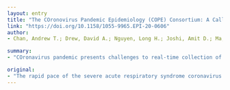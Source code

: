 ```yaml
---
layout: entry
title: "The COronovirus Pandemic Epidemiology (COPE) Consortium: A Call to Action"
link: "https://doi.org/10.1158/1055-9965.EPI-20-0606"
author:
- Chan, Andrew T.; Drew, David A.; Nguyen, Long H.; Joshi, Amit D.; Ma, Wenjie; Guo, Chuan-Guo; Lo, Chun-Han; Mehta, Raaj S.; Kwon, Sohee; Sikavi, Daniel R.; Magicheva-Gupta, Marina V.; Fatehi, Zahra S.; Flynn, Jacqueline J.; Leonardo, Brianna M.; Albert, Christine M.; Andreotti, Gabriella; Beane Freeman, Laura E.; Balasubramanian, Bijal A.; Brownstein, John S.; Bruinsma, Fiona; Cowan, Annie N.; Deka, Anusila; Ernst, Michael E.; Figueiredo, Jane C.; Franks, Paul W.; Gardner, Christopher D.; Ghobrial, Irene M.; Haiman, Christopher A.; Hall, Janet E.; Deming-Halverson, Sandra L.; Kirpach, Brenda; Lacey, James V.; Le Marchand, Loic; Marinac, Catherine R.; Martinez, Maria Elena; Milne, Roger L.; Murray, Anne M.; Nash, Denis; Palmer, Julie R.; Patel, Alpa V.; Rosenberg, Lynn; Sandler, Dale P.; Sharma, Shreela V.; Schurman, Shepherd H.; Wilkens, Lynne R.; Chavarro, Jorge E.; Eliassen, A. Heather; Hart, Jaime E.; Kang, Jae Hee; Koenen, Karestan C.; Kubzansky, Laura D.; Mucci, Lorelei A.; Ourselin, Sebastien; Rich-Edwards, Janet W.; Song, Mingyang; Stampfer, Meir J.; Steves, Claire J.; Willett, Walter C.; Wolf, Jonathan; Spector, Tim

summary:
- "COronavirus pandemic presents challenges to real-time collection of population-scale data. COVID-19 Symptom Tracker mobile application collects data on risk factors, daily symptoms, and outcomes through user-friendly interface. Data collected from nearly 3 million participants in the U.S. and United Kingdom are being used to address critical needs in the emergency response."

original:
- "The rapid pace of the severe acute respiratory syndrome coronavirus 2 (SARS-CoV-2) (COVID-19) pandemic presents challenges to the real-time collection of population-scale data to inform near-term public health needs as well as future investigations. We established the COronavirus Pandemic Epidemiology (COPE) consortium to address this unprecedented crisis on behalf of the epidemiology research community. As a central component of this initiative, we have developed a COVID-19 Symptom Tracker mobile application as a common data collection tool for epidemiologic cohort studies with active study participants. This mobile application collects information on risk factors, daily symptoms, and outcomes through a user-friendly interface that minimizes participant burden. Combined with our efforts within the general population, data collected from nearly 3 million participants in the United States and United Kingdom are being used to address critical needs in the emergency response, including identifying potential hotspots of disease and clinically actionable risk factors. The linkage of symptom data collected in the app with information and biospecimens already collected in epidemiology cohorts will position us to address key questions related to diet, lifestyle, environmental and socioeconomic factors on susceptibility to COVID-19, clinical outcomes related to infection, and long-term physical, mental health, and financial sequalae. We call upon additional epidemiology cohorts to join this collective effort to strengthen our impact on the current health crisis and generate a new model for a collaborative and nimble research infrastructure that will lead to more rapid translation of our work for the betterment of public health."
---
```


